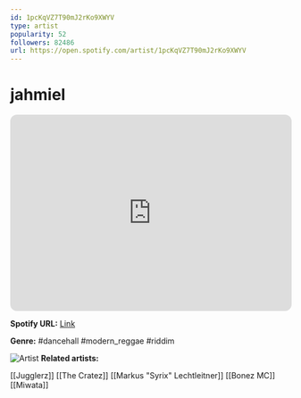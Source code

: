 ```yaml
---
id: 1pcKqVZ7T90mJ2rKo9XWYV
type: artist
popularity: 52
followers: 82486
url: https://open.spotify.com/artist/1pcKqVZ7T90mJ2rKo9XWYV
---
```

# jahmiel

<iframe style="border-radius:12px" src="https://open.spotify.com/embed/artist/1pcKqVZ7T90mJ2rKo9XWYV" width="100%" height="352" frameBorder="0" allowfullscreen="" allow="autoplay; clipboard-write; encrypted-media; fullscreen; picture-in-picture" loading="lazy"></iframe>

**Spotify URL:** [Link](https://open.spotify.com/artist/1pcKqVZ7T90mJ2rKo9XWYV)

**Genre:**  #dancehall #modern_reggae #riddim

![Artist](https://i.scdn.co/image/ab6761610000e5eb3443382b81f851e4d4d655c4)
**Related artists:**

[[Jugglerz]]
[[The Cratez]]
[[Markus "Syrix" Lechtleitner]]
[[Bonez MC]]
[[Miwata]]

